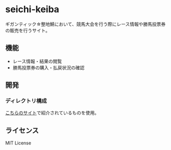 # seichi-keiba

ギガンティック☆整地鯖において、競馬大会を行う際にレース情報や勝馬投票券の販売を行うサイト。

## 機能

* レース情報・結果の閲覧
* 勝馬投票券の購入・払戻状況の確認

## 開発

### ディレクトリ構成

[こちらのサイト](https://note.com/tabelog_frontend/n/n07b4077f5cf3)で紹介されているものを使用。

## ライセンス

MIT License
